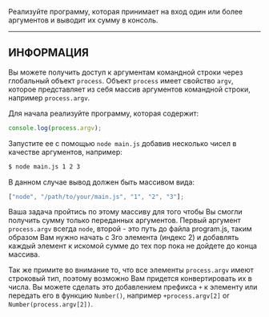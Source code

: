 Реализуйте программу, которая принимает на вход один или более аргументов и выводит их сумму в консоль.

---

## ИНФОРМАЦИЯ

Вы можете получить доступ к аргументам командной строки через глобальный объект `process`. Объект `process` имеет свойство `argv`, которое представляет из себя массив аргументов командной строки, например `process.argv`.

Для начала реализуйте программу, которая содержит:

```js
console.log(process.argv);
```

Запустите ее с помощью `node main.js` добавив несколько чисел в качестве аргументов, например:

```sh
$ node main.js 1 2 3
```

В данном случае вывод должен быть массивом вида:

```js
["node", "/path/to/your/main.js", "1", "2", "3"];
```

Ваша задача пройтись по этому массиву для того чтобы Вы смогли получить сумму только переданных аргументов. Первый аргумент `process.argv` всегда `node`, второй - это путь до файла program.js, таким образом Вам нужно начать с 3го элемента (индекс 2) и добавлять каждый элемент к искомой сумме до тех пор пока не дойдете до конца массива.

Так же примите во внимание то, что все элементы `process.argv` имеют строковый тип, поэтому возможно Вам придется конвертировать их в числа. Вы можете сделать это добавлением префикса `+` к элементу или передать его в функцию `Number()`, например `+process.argv[2]` or `Number(process.argv[2])`.
